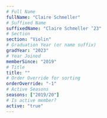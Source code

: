 ```yaml
---
# Full Name
fullName: "Claire Schmeller"
# Suffixed Name
suffixedName: "Claire Schmeller ’23"
# Section
section: "Violin"
# Graduation Year (or name suffix)
gradYear: "2023"
# Year Joined
memberSince: "2019"
# Title
title: ""
# Order Override for sorting
orderOverride: "-1"
# Active Seasons
seasons: ["2019/20"]
# Is active member?
active: "true"
---
```



